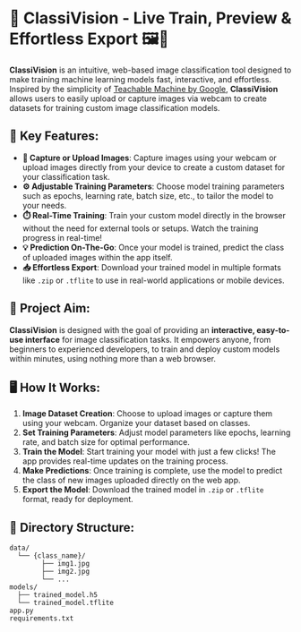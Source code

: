 # 🌟 **ClassiVision** - Live Train, Preview & Effortless Export 🖼️🤖

**ClassiVision** is an intuitive, web-based image classification tool designed to make training machine learning models fast, interactive, and effortless. Inspired by the simplicity of [Teachable Machine by Google](https://teachablemachine.withgoogle.com/), **ClassiVision** allows users to easily upload or capture images via webcam to create datasets for training custom image classification models.

## 🚀 Key Features:
- **📸 Capture or Upload Images**: Capture images using your webcam or upload images directly from your device to create a custom dataset for your classification task.
- **⚙️ Adjustable Training Parameters**: Choose model training parameters such as epochs, learning rate, batch size, etc., to tailor the model to your needs.
- **⏱️ Real-Time Training**: Train your custom model directly in the browser without the need for external tools or setups. Watch the training progress in real-time!
- **💡 Prediction On-The-Go**: Once your model is trained, predict the class of uploaded images within the app itself.
- **📥 Effortless Export**: Download your trained model in multiple formats like `.zip` or `.tflite` to use in real-world applications or mobile devices.

## 🎯 Project Aim:
**ClassiVision** is designed with the goal of providing an **interactive, easy-to-use interface** for image classification tasks. It empowers anyone, from beginners to experienced developers, to train and deploy custom models within minutes, using nothing more than a web browser.

## 🖥️ How It Works:
1. **Image Dataset Creation**: Choose to upload images or capture them using your webcam. Organize your dataset based on classes.
2. **Set Training Parameters**: Adjust model parameters like epochs, learning rate, and batch size for optimal performance.
3. **Train the Model**: Start training your model with just a few clicks! The app provides real-time updates on the training process.
4. **Make Predictions**: Once training is complete, use the model to predict the class of new images uploaded directly on the web app.
5. **Export the Model**: Download the trained model in `.zip` or `.tflite` format, ready for deployment.

## 📂 Directory Structure:
```plaintext
data/
  └── {class_name}/
        ├── img1.jpg
        ├── img2.jpg
        └── ...
models/
  ├── trained_model.h5
  └── trained_model.tflite
app.py
requirements.txt
